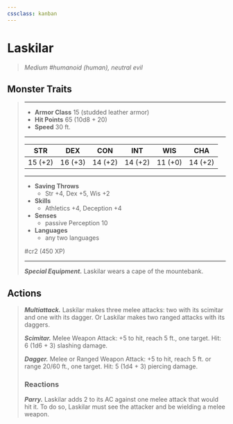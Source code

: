 ```yaml
---
cssclass: kanban
---
```


# Laskilar
>*Medium #humanoid (human), neutral evil*
## Monster Traits
>___
>- **Armor Class** 15 (studded leather armor)
>- **Hit Points** 65 (10d8 + 20)
>- **Speed** 30 ft.
>___
>|STR|DEX|CON|INT|WIS|CHA|
>|:---:|:---:|:---:|:---:|:---:|:---:|
>|15 (+2)|16 (+3)|14 (+2)|14 (+2)|11 (+0)|14 (+2)|
>___
>- **Saving Throws**
>	 - Str +4, Dex +5, Wis +2
>- **Skills**
>	 - Athletics +4, Deception +4
>- **Senses**
>	 - passive Perception 10
>- **Languages**
>	 - any two languages
>
> #cr2 (450 XP)
>___
>***Special Equipment.*** Laskilar wears a cape of the mountebank.  
>
## Actions
>***Multiattack.*** Laskilar makes three melee attacks: two with its scimitar and one with its dagger. Or Laskilar makes two ranged attacks with its daggers.  
>
>***Scimitar.*** Melee Weapon Attack: +5 to hit, reach 5 ft., one target. Hit: 6 (1d6 + 3) slashing damage.  
>
>***Dagger.*** Melee  or Ranged Weapon Attack: +5 to hit, reach 5 ft. or range 20/60 ft., one target. Hit: 5 (1d4 + 3) piercing damage.  
>
>### Reactions
>***Parry.*** Laskilar adds 2 to its AC against one melee attack that would hit it. To do so, Laskilar must see the attacker and be wielding a melee weapon.